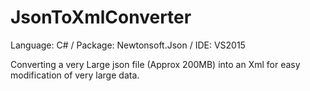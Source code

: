 # JsonToXmlConverter

Language: C# /
Package: Newtonsoft.Json /
IDE: VS2015

Converting a very Large json file (Approx 200MB) into an Xml for easy modification of very large data.
